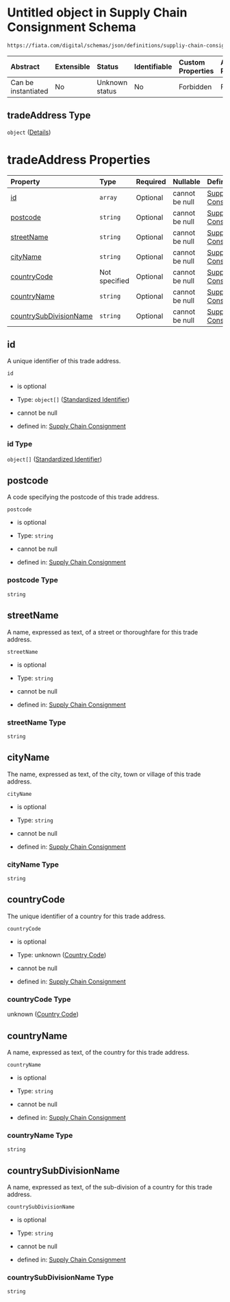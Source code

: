 # Untitled object in Supply Chain Consignment Schema

```txt
https://fiata.com/digital/schemas/json/definitions/suppliy-chain-consignment.schema.json#/$defs/tradeAddress
```



| Abstract            | Extensible | Status         | Identifiable | Custom Properties | Additional Properties | Access Restrictions | Defined In                                                                                                                      |
| :------------------ | :--------- | :------------- | :----------- | :---------------- | :-------------------- | :------------------ | :------------------------------------------------------------------------------------------------------------------------------ |
| Can be instantiated | No         | Unknown status | No           | Forbidden         | Forbidden             | none                | [supply-chain-consignment.schema.json*](../tooling/out/definitions/supply-chain-consignment.schema.json "open original schema") |

## tradeAddress Type

`object` ([Details](supply-chain-consignment-defs-tradeaddress.md))

# tradeAddress Properties

| Property                                          | Type          | Required | Nullable       | Defined by                                                                                                                                                                                                                                                   |
| :------------------------------------------------ | :------------ | :------- | :------------- | :----------------------------------------------------------------------------------------------------------------------------------------------------------------------------------------------------------------------------------------------------------- |
| [id](#id)                                         | `array`       | Optional | cannot be null | [Supply Chain Consignment](supply-chain-consignment-defs-tradeaddress-properties-id.md "https://fiata.com/digital/schemas/json/definitions/suppliy-chain-consignment.schema.json#/$defs/tradeAddress/properties/id")                                         |
| [postcode](#postcode)                             | `string`      | Optional | cannot be null | [Supply Chain Consignment](supply-chain-consignment-defs-tradeaddress-properties-postcode.md "https://fiata.com/digital/schemas/json/definitions/suppliy-chain-consignment.schema.json#/$defs/tradeAddress/properties/postcode")                             |
| [streetName](#streetname)                         | `string`      | Optional | cannot be null | [Supply Chain Consignment](supply-chain-consignment-defs-tradeaddress-properties-streetname.md "https://fiata.com/digital/schemas/json/definitions/suppliy-chain-consignment.schema.json#/$defs/tradeAddress/properties/streetName")                         |
| [cityName](#cityname)                             | `string`      | Optional | cannot be null | [Supply Chain Consignment](supply-chain-consignment-defs-tradeaddress-properties-cityname.md "https://fiata.com/digital/schemas/json/definitions/suppliy-chain-consignment.schema.json#/$defs/tradeAddress/properties/cityName")                             |
| [countryCode](#countrycode)                       | Not specified | Optional | cannot be null | [Supply Chain Consignment](supply-chain-consignment-defs-tradeaddress-properties-country-code.md "https://fiata.com/digital/schemas/json/definitions/classes/country-code.schema.json#/$defs/tradeAddress/properties/countryCode")                           |
| [countryName](#countryname)                       | `string`      | Optional | cannot be null | [Supply Chain Consignment](supply-chain-consignment-defs-tradeaddress-properties-countryname.md "https://fiata.com/digital/schemas/json/definitions/suppliy-chain-consignment.schema.json#/$defs/tradeAddress/properties/countryName")                       |
| [countrySubDivisionName](#countrysubdivisionname) | `string`      | Optional | cannot be null | [Supply Chain Consignment](supply-chain-consignment-defs-tradeaddress-properties-countrysubdivisionname.md "https://fiata.com/digital/schemas/json/definitions/suppliy-chain-consignment.schema.json#/$defs/tradeAddress/properties/countrySubDivisionName") |

## id

A unique identifier of this trade address.

`id`

*   is optional

*   Type: `object[]` ([Standardized Identifier](standardized-identifier.md))

*   cannot be null

*   defined in: [Supply Chain Consignment](supply-chain-consignment-defs-tradeaddress-properties-id.md "https://fiata.com/digital/schemas/json/definitions/suppliy-chain-consignment.schema.json#/$defs/tradeAddress/properties/id")

### id Type

`object[]` ([Standardized Identifier](standardized-identifier.md))

## postcode

A code specifying the postcode of this trade address.

`postcode`

*   is optional

*   Type: `string`

*   cannot be null

*   defined in: [Supply Chain Consignment](supply-chain-consignment-defs-tradeaddress-properties-postcode.md "https://fiata.com/digital/schemas/json/definitions/suppliy-chain-consignment.schema.json#/$defs/tradeAddress/properties/postcode")

### postcode Type

`string`

## streetName

A name, expressed as text, of a street or thoroughfare for this trade address.

`streetName`

*   is optional

*   Type: `string`

*   cannot be null

*   defined in: [Supply Chain Consignment](supply-chain-consignment-defs-tradeaddress-properties-streetname.md "https://fiata.com/digital/schemas/json/definitions/suppliy-chain-consignment.schema.json#/$defs/tradeAddress/properties/streetName")

### streetName Type

`string`

## cityName

The name, expressed as text, of the city, town or village of this trade address.

`cityName`

*   is optional

*   Type: `string`

*   cannot be null

*   defined in: [Supply Chain Consignment](supply-chain-consignment-defs-tradeaddress-properties-cityname.md "https://fiata.com/digital/schemas/json/definitions/suppliy-chain-consignment.schema.json#/$defs/tradeAddress/properties/cityName")

### cityName Type

`string`

## countryCode

The unique identifier of a country for this trade address.

`countryCode`

*   is optional

*   Type: unknown ([Country Code](supply-chain-consignment-defs-tradeaddress-properties-country-code.md))

*   cannot be null

*   defined in: [Supply Chain Consignment](supply-chain-consignment-defs-tradeaddress-properties-country-code.md "https://fiata.com/digital/schemas/json/definitions/classes/country-code.schema.json#/$defs/tradeAddress/properties/countryCode")

### countryCode Type

unknown ([Country Code](supply-chain-consignment-defs-tradeaddress-properties-country-code.md))

## countryName

A name, expressed as text, of the country for this trade address.

`countryName`

*   is optional

*   Type: `string`

*   cannot be null

*   defined in: [Supply Chain Consignment](supply-chain-consignment-defs-tradeaddress-properties-countryname.md "https://fiata.com/digital/schemas/json/definitions/suppliy-chain-consignment.schema.json#/$defs/tradeAddress/properties/countryName")

### countryName Type

`string`

## countrySubDivisionName

A name, expressed as text, of the sub-division of a country for this trade address.

`countrySubDivisionName`

*   is optional

*   Type: `string`

*   cannot be null

*   defined in: [Supply Chain Consignment](supply-chain-consignment-defs-tradeaddress-properties-countrysubdivisionname.md "https://fiata.com/digital/schemas/json/definitions/suppliy-chain-consignment.schema.json#/$defs/tradeAddress/properties/countrySubDivisionName")

### countrySubDivisionName Type

`string`
